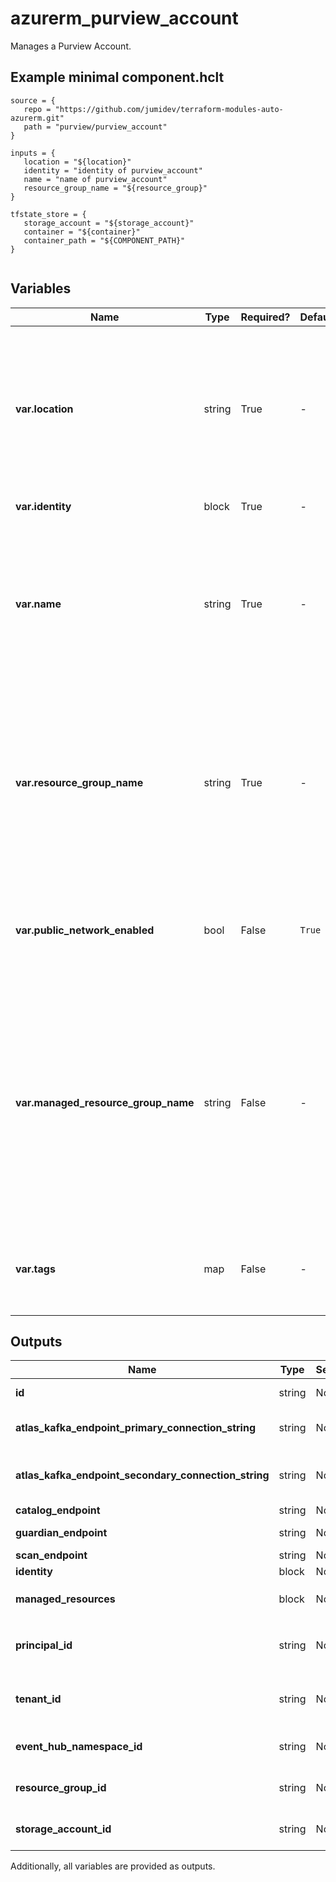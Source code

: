 # azurerm_purview_account

Manages a Purview Account.

## Example minimal component.hclt

```hcl
source = {
   repo = "https://github.com/jumidev/terraform-modules-auto-azurerm.git" 
   path = "purview/purview_account" 
}

inputs = {
   location = "${location}" 
   identity = "identity of purview_account" 
   name = "name of purview_account" 
   resource_group_name = "${resource_group}" 
}

tfstate_store = {
   storage_account = "${storage_account}" 
   container = "${container}" 
   container_path = "${COMPONENT_PATH}" 
}


```

## Variables

| Name | Type | Required? |  Default  |  Description |
| ---- | ---- | --------- |  ----------- | ----------- |
| **var.location** | string | True | -  |  The Azure Region where the Purview Account should exist. Changing this forces a new Purview Account to be created. | 
| **var.identity** | block | True | -  |  An `identity` block. | 
| **var.name** | string | True | -  |  The name which should be used for this Purview Account. Changing this forces a new Purview Account to be created. | 
| **var.resource_group_name** | string | True | -  |  The name of the Resource Group where the Purview Account should exist. Changing this forces a new Purview Account to be created. | 
| **var.public_network_enabled** | bool | False | `True`  |  Should the Purview Account be visible to the public network? Defaults to `true`. | 
| **var.managed_resource_group_name** | string | False | -  |  The name which should be used for the new Resource Group where Purview Account creates the managed resources. Changing this forces a new Purview Account to be created. | 
| **var.tags** | map | False | -  |  A mapping of tags which should be assigned to the Purview Account. | 



## Outputs

| Name | Type | Sensitive? | Description |
| ---- | ---- | --------- | --------- |
| **id** | string | No  | The ID of the Purview Account. | 
| **atlas_kafka_endpoint_primary_connection_string** | string | No  | Atlas Kafka endpoint primary connection string. | 
| **atlas_kafka_endpoint_secondary_connection_string** | string | No  | Atlas Kafka endpoint secondary connection string. | 
| **catalog_endpoint** | string | No  | Catalog endpoint. | 
| **guardian_endpoint** | string | No  | Guardian endpoint. | 
| **scan_endpoint** | string | No  | Scan endpoint. | 
| **identity** | block | No  | A `identity` block. | 
| **managed_resources** | block | No  | A `managed_resources` block. | 
| **principal_id** | string | No  | The Principal ID associated with this Managed Service Identity. | 
| **tenant_id** | string | No  | The Tenant ID associated with this Managed Service Identity. | 
| **event_hub_namespace_id** | string | No  | The ID of the managed event hub namespace. | 
| **resource_group_id** | string | No  | The ID of the managed resource group. | 
| **storage_account_id** | string | No  | The ID of the managed storage account. | 

Additionally, all variables are provided as outputs.
